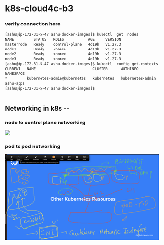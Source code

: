# k8s-cloud4c-b3

### verify connection here

```
[ashu@ip-172-31-5-47 ashu-docker-images]$ kubectl  get  nodes
NAME         STATUS   ROLES           AGE     VERSION
masternode   Ready    control-plane   4d19h   v1.27.3
node1        Ready    <none>          4d19h   v1.27.3
node2        Ready    <none>          4d19h   v1.27.3
node3        Ready    <none>          4d19h   v1.27.3
[ashu@ip-172-31-5-47 ashu-docker-images]$ kubectl  config get-contexts 
CURRENT   NAME                          CLUSTER      AUTHINFO           NAMESPACE
*         kubernetes-admin@kubernetes   kubernetes   kubernetes-admin   ashu-apps
[ashu@ip-172-31-5-47 ashu-docker-images]$ 


```

## Networking in k8s -- 

### node to control plane networking 

<img src="node1.png">

### pod to pod networking 

<img src="net1.png">



